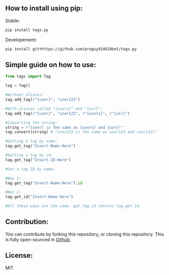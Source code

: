 ## How to install using pip:

Stable:
```sh
pip install tags.py
```

Developement:
```sh
pip install git+https://github.com/proguy914629bot/tags.py
```

## Simple guide on how to use:

```py
from tags import Tag

tag = Tag()

#Without aliases:
tag.add_tag(r"{user}", "user123")

#With aliases called "{users}" and "{usr}":
tag.add_tag(r"{user}", "user123", r"{users}", r"{usr}")

#Converting the string:
string = r"{user} is the same as {users} and {usr}!"
tag.convert(string) # "user123 is the same as user123 and user123!"

#Getting a tag by name:
tag.get_tag("Insert-Name-Here")

#Getting a tag by id:
tag.get_tag("Insert-ID-Here")

#Get a tag ID by name:

#Way 1:
tag.get_tag("Insert-Name-Here").id

#Way 2:
tag.get_id("Insert-Name-Here")

#All these ways are the same. get_tag.id returns tag.get_id.
```

## Contribution:
You can contribute by forking this repository, or cloning this repository. This is fully open-sourced in [Github](https://github.com/proguy914629bot/tags.py).

## License:
MIT
